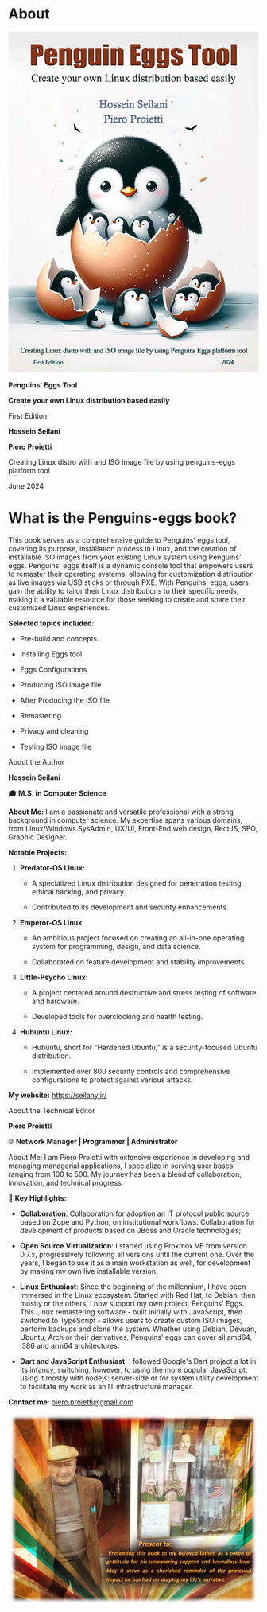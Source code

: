 # About
![](media/image3.jpeg)

**Penguins' Eggs Tool**

**Create your own Linux distribution based easily**

First Edition

**Hossein Seilani**

**Piero Proietti**

Creating Linux distro with and ISO image file by using penguins-eggs
platform tool

June 2024

# What is the Penguins-eggs book?

This book serves as a comprehensive guide to Penguins' eggs tool,
covering its purpose, installation process in Linux, and the creation of
installable ISO images from your existing Linux system using
Penguins' eggs. Penguins' eggs itself is a dynamic console
tool that empowers users to remaster their operating systems, allowing
for customization distribution as live images via USB sticks or through
PXE. With Penguins' eggs, users gain the ability to tailor their
Linux distributions to their specific needs, making it a valuable
resource for those seeking to create and share their customized Linux
experiences.

**Selected topics included**:

-   Pre-build and concepts

-   Installing Eggs tool

-   Eggs Configurations

-   Producing ISO image file

-   After Producing the ISO file

-   Remastering

-   Privacy and cleaning

-   Testing ISO image file

About the Author

**Hossein Seilani**

**🎓 M.S. in Computer Science**

**About Me:** I am a passionate and versatile professional with a strong
background in computer science. My expertise spans various domains, from
Linux/Windows SysAdmin, UX/UI, Front-End web design, RectJS, SEO,
Graphic Designer.

**Notable Projects:**

1.  **Predator-OS Linux:**

    -   A specialized Linux distribution designed for penetration
        testing, ethical hacking, and privacy.

    -   Contributed to its development and security enhancements.

2.  **Emperor-OS Linux**

    -   An ambitious project focused on creating an all-in-one operating
        system for programming, design, and data science.

    -   Collaborated on feature development and stability improvements.

3.  **Little-Psycho Linux:**

    -   A project centered around destructive and stress testing of
        software and hardware.

    -   Developed tools for overclocking and health testing.

4.  **Hubuntu Linux:**

    -   Hubuntu, short for "Hardened Ubuntu," is a security-focused
        Ubuntu distribution.

    -   Implemented over 800 security controls and comprehensive
        configurations to protect against various attacks.

**My website:** <https://seilany.ir/>



About the Technical Editor

**Piero Proietti**

🌐 **Network Manager \| Programmer \| Administrator**

About Me: I am Piero Proietti with extensive experience in developing
and managing managerial applications, I specialize in serving user bases
ranging from 100 to 500. My journey has been a blend of collaboration,
innovation, and technical progress.

🔧 **Key Highlights:**

* **Collaboration**: Collaboration for adoption an IT protocol public
source based on Zope and Python, on institutional workflows.
Collaboration for development of products based on JBoss and Oracle
technologies;

* **Open Source Virtualization**: I started using Proxmox VE from
version 0.7.x, progressively following all versions until the current
one. Over the years, I began to use it as a main workstation as well,
for development by making my own live installable version;

* **Linux Enthusiast**: Since the beginning of the millennium, I have
been immersed in the Linux ecosystem. Started with Red Hat, to Debian,
then mostly or the others, I now support my own project, Penguins\'
Eggs. This Linux remastering software - built initially with JavaScript,
then switched to TypeScript - allows users to create custom ISO images,
perform backups and clone the system. Whether using Debian, Devuan,
Ubuntu, Arch or their derivatives, Penguins' eggs can cover all amd64,
i386 and arm64 architectures.

* **Dart and JavaScript Enthusiast**: I followed Google\'s Dart project
a lot in its infancy, switching, however, to using the more popular
JavaScript, using it mostly with nodejs: server-side or for system
utility development to facilitate my work as an IT infrastructure
manager.


**Contact me**: piero.proietti@gmail.com

![image4.jpg](media/image4.jpg)
